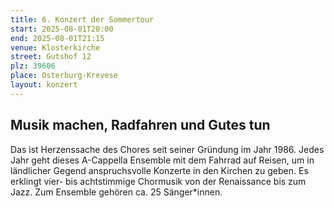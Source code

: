 ```yaml
---
title: 6. Konzert der Sommertour
start: 2025-08-01T20:00
end: 2025-08-01T21:15
venue: Klosterkirche
street: Gutshof 12
plz: 39606
place: Osterburg-Krevese
layout: konzert
---
```


## Musik machen, Radfahren und Gutes tun

Das ist Herzenssache des Chores seit seiner Gründung im Jahr 1986. Jedes Jahr geht dieses A-Cappella Ensemble mit dem Fahrrad auf Reisen, um in ländlicher Gegend anspruchsvolle Konzerte in den Kirchen zu geben. Es erklingt vier- bis achtstimmige Chormusik von der Renaissance bis zum Jazz. Zum Ensemble gehören ca. 25 Sänger\*innen.
